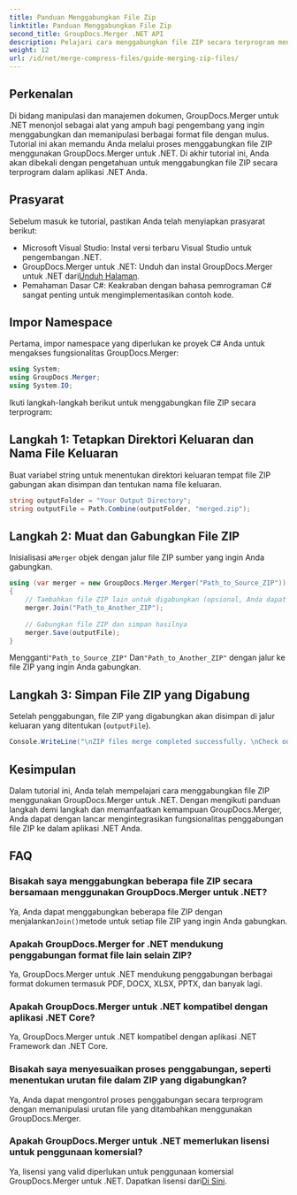 ```yaml
---
title: Panduan Menggabungkan File Zip
linktitle: Panduan Menggabungkan File Zip
second_title: GroupDocs.Merger .NET API
description: Pelajari cara menggabungkan file ZIP secara terprogram menggunakan GroupDocs.Merger untuk .NET. Tutorial ini memberikan panduan terperinci untuk pengembang.
weight: 12
url: /id/net/merge-compress-files/guide-merging-zip-files/
---
```

## Perkenalan
Di bidang manipulasi dan manajemen dokumen, GroupDocs.Merger untuk .NET menonjol sebagai alat yang ampuh bagi pengembang yang ingin menggabungkan dan memanipulasi berbagai format file dengan mulus. Tutorial ini akan memandu Anda melalui proses menggabungkan file ZIP menggunakan GroupDocs.Merger untuk .NET. Di akhir tutorial ini, Anda akan dibekali dengan pengetahuan untuk menggabungkan file ZIP secara terprogram dalam aplikasi .NET Anda.
## Prasyarat
Sebelum masuk ke tutorial, pastikan Anda telah menyiapkan prasyarat berikut:
- Microsoft Visual Studio: Instal versi terbaru Visual Studio untuk pengembangan .NET.
-  GroupDocs.Merger untuk .NET: Unduh dan instal GroupDocs.Merger untuk .NET dari[Unduh Halaman](https://releases.groupdocs.com/merger/net/).
- Pemahaman Dasar C#: Keakraban dengan bahasa pemrograman C# sangat penting untuk mengimplementasikan contoh kode.

## Impor Namespace
Pertama, impor namespace yang diperlukan ke proyek C# Anda untuk mengakses fungsionalitas GroupDocs.Merger:
```csharp
using System; 
using GroupDocs.Merger;
using System.IO;
```

Ikuti langkah-langkah berikut untuk menggabungkan file ZIP secara terprogram:
## Langkah 1: Tetapkan Direktori Keluaran dan Nama File Keluaran
Buat variabel string untuk menentukan direktori keluaran tempat file ZIP gabungan akan disimpan dan tentukan nama file keluaran.
```csharp
string outputFolder = "Your Output Directory";
string outputFile = Path.Combine(outputFolder, "merged.zip");
```
## Langkah 2: Muat dan Gabungkan File ZIP
 Inisialisasi a`Merger` objek dengan jalur file ZIP sumber yang ingin Anda gabungkan.
```csharp
using (var merger = new GroupDocs.Merger.Merger("Path_to_Source_ZIP"))
{
    // Tambahkan file ZIP lain untuk digabungkan (opsional, Anda dapat menambahkan beberapa)
    merger.Join("Path_to_Another_ZIP");
    
    // Gabungkan file ZIP dan simpan hasilnya
    merger.Save(outputFile);
}
```
 Mengganti`"Path_to_Source_ZIP"` Dan`"Path_to_Another_ZIP"` dengan jalur ke file ZIP yang ingin Anda gabungkan.
## Langkah 3: Simpan File ZIP yang Digabung
Setelah penggabungan, file ZIP yang digabungkan akan disimpan di jalur keluaran yang ditentukan (`outputFile`).
```csharp
Console.WriteLine("\nZIP files merge completed successfully. \nCheck output in {0}", outputFolder);
```

## Kesimpulan
Dalam tutorial ini, Anda telah mempelajari cara menggabungkan file ZIP menggunakan GroupDocs.Merger untuk .NET. Dengan mengikuti panduan langkah demi langkah dan memanfaatkan kemampuan GroupDocs.Merger, Anda dapat dengan lancar mengintegrasikan fungsionalitas penggabungan file ZIP ke dalam aplikasi .NET Anda.

## FAQ
### Bisakah saya menggabungkan beberapa file ZIP secara bersamaan menggunakan GroupDocs.Merger untuk .NET?
 Ya, Anda dapat menggabungkan beberapa file ZIP dengan menjalankan`Join()`metode untuk setiap file ZIP yang ingin Anda gabungkan.
### Apakah GroupDocs.Merger for .NET mendukung penggabungan format file lain selain ZIP?
Ya, GroupDocs.Merger untuk .NET mendukung penggabungan berbagai format dokumen termasuk PDF, DOCX, XLSX, PPTX, dan banyak lagi.
### Apakah GroupDocs.Merger untuk .NET kompatibel dengan aplikasi .NET Core?
Ya, GroupDocs.Merger untuk .NET kompatibel dengan aplikasi .NET Framework dan .NET Core.
### Bisakah saya menyesuaikan proses penggabungan, seperti menentukan urutan file dalam ZIP yang digabungkan?
Ya, Anda dapat mengontrol proses penggabungan secara terprogram dengan memanipulasi urutan file yang ditambahkan menggunakan GroupDocs.Merger.
### Apakah GroupDocs.Merger untuk .NET memerlukan lisensi untuk penggunaan komersial?
 Ya, lisensi yang valid diperlukan untuk penggunaan komersial GroupDocs.Merger untuk .NET. Dapatkan lisensi dari[Di Sini](https://purchase.groupdocs.com/buy).